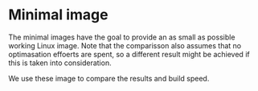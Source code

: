 # Minimal image

The minimal images have the goal to provide an as small as possible working Linux image. Note that the comparisson also assumes that no optimasation effoerts are spent, so a different result might be achieved if this is taken into consideration.

We use these image to compare the results and build speed.
